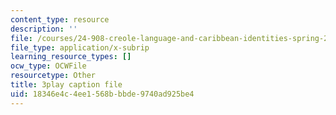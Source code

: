 ```yaml
---
content_type: resource
description: ''
file: /courses/24-908-creole-language-and-caribbean-identities-spring-2017/18346e4c4ee1568bbbde9740ad925be4_z6kTOFSZZmQ.vtt
file_type: application/x-subrip
learning_resource_types: []
ocw_type: OCWFile
resourcetype: Other
title: 3play caption file
uid: 18346e4c-4ee1-568b-bbde-9740ad925be4
---
```

